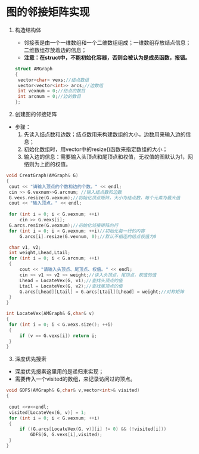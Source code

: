 # 图的邻接矩阵实现

1. 构造结构体

   - 邻接表是由一个一维数组和一个二维数组组成；一维数组存放结点信息；二维数组存放着边的信息；
   - **注意：在struct中，不能初始化容器，否则会被认为是成员函数，报错。**

   ```C++
   struct AMGraph
   {
   	vector<char> vexs;//结点数组
   	vector<vector<int>> arcs;//边数组
   	int vexnum = 0;//结点的数目
   	int arcnum = 0;//边的数目
   };
   ```

   

2.  创建图的邻接矩阵

   - 步骤：
     1. 先读入结点数和边数；结点数用来构建数组的大小，边数用来输入边的信息；
     2. 初始化数组时，用vector中的resize()函数来指定数组的大小；
     3. 输入边的信息：需要输入头顶点和尾顶点和权值，无权值的图默认为1，网络则为上面的权值。

   ```C++
   void CreatGraph(AMGraph& G)
   {
   	cout << "请输入顶点的个数和边的个数。" << endl;
   	cin >> G.vexnum>>G.arcnum; //输入结点数和边数
   	G.vexs.resize(G.vexnum);//初始化顶点矩阵，大小为结点数，每个元素为最大值
   	cout << "输入顶点。" << endl;
       
   	for (int i = 0; i < G.vexnum; ++i)
   		cin >> G.vexs[i];
   	G.arcs.resize(G.vexnum);//初始化邻接矩阵的行
   	for (int i = 0; i < G.vexnum; ++i)//初始化每一行的内容
   		G.arcs[i].resize(G.vexnum, 0);//默认不相连的结点权值为0
   
   	char v1, v2;
   	int weight,Lhead,Ltail;
   	for (int i = 0; i < G.arcnum; ++i)
   	{
   		cout << "请输入头顶点、尾顶点、权值。" << endl;
   		cin >> v1 >> v2 >> weight;//读入头顶点，尾顶点，权值的值
   		Lhead = LocateVex(G, v1);//查找头顶点的值
   		Ltail = LocateVex(G, v2);//查找尾顶点的值
   		G.arcs[Lhead][Ltail] = G.arcs[Ltail][Lhead] = weight;//对称矩阵
   	}
   }
   
   int LocateVex(AMGraph& G,char& v)
   {
   	for (int i = 0; i < G.vexs.size(); ++i)
   	{
   		if (v == G.vexs[i]) return i;
   	}
   }
   ```

   

3.   深度优先搜索

   - 深度优先搜素这里用的是递归来实现；
   - 需要传入一个visited的数组，来记录访问过的顶点。

   ```C++
   void GDFS(AMGraph& G,char& v,vector<int>& visited)
   {
   	
   	cout <<v<<endl;
   	visited[LocateVex(G, v)] = 1;
   	for (int i = 0; i < G.vexnum; ++i)
   	{
   		if ((G.arcs[LocateVex(G, v)][i] != 0) && (!visited[i]))
   			GDFS(G, G.vexs[i],visited);
   	}
   }
   ```

   